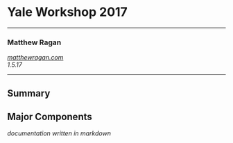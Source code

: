# Yale Workshop 2017 #
---

### Matthew Ragan ###
_[matthewragan.com](http://matthewragan.com)_  
_1.5.17_

---
## Summary ##


## Major Components ##


_documentation written in markdown_